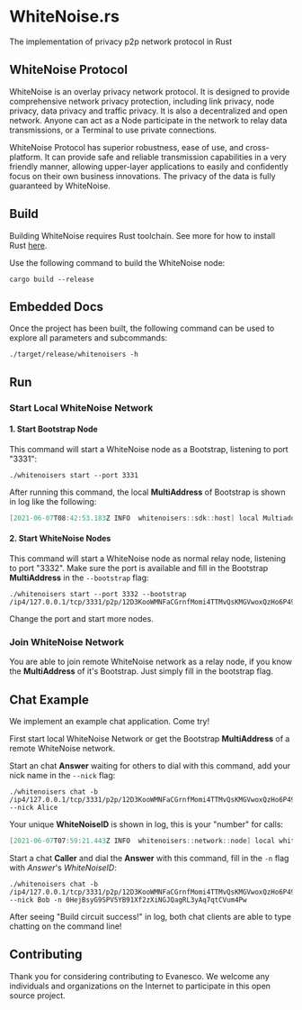 # WhiteNoise.rs

The implementation of privacy p2p network protocol in Rust

## WhiteNoise Protocol

WhiteNoise is an overlay privacy network protocol. It is designed to provide comprehensive network privacy protection,
including link privacy, node privacy, data privacy and traffic privacy. It is also a decentralized and open network.
Anyone can act as a Node participate in the network to relay data transmissions, or a Terminal to use private
connections.

WhiteNoise Protocol has superior robustness, ease of use, and cross-platform. It can provide safe and reliable
transmission capabilities in a very friendly manner, allowing upper-layer applications to easily and confidently focus
on their own business innovations. The privacy of the data is fully guaranteed by WhiteNoise.

## Build

Building WhiteNoise requires Rust toolchain. See more for how to install
Rust [here](https://www.rust-lang.org/tools/install).

Use the following command to build the WhiteNoise node:

```shell
cargo build --release
```

## Embedded Docs

Once the project has been built, the following command can be used to explore all parameters and subcommands:

```shell
./target/release/whitenoisers -h
```

## Run

### Start Local WhiteNoise Network

#### 1. Start Bootstrap Node

This command will start a WhiteNoise node as a Bootstrap, listening to port "3331":

```shell
./whitenoisers start --port 3331
```

After running this command, the local **MultiAddress** of Bootstrap is shown in log like the following:

```verilog
[2021-06-07T08:42:53.183Z INFO  whitenoisers::sdk::host] local Multiaddress: /ip4/127.0.0.1/tcp/3331/p2p/12D3KooWMNFaCGrnfMomi4TTMvQsKMGVwoxQzHo6P49ue6Fwq6zU
```

#### 2. Start WhiteNoise Nodes

This command will start a WhiteNoise node as normal relay node, listening to port "3332". Make sure the port is
available and fill in the Bootstrap **MultiAddress** in the `--bootstrap` flag:

```shell
./whitenoisers start --port 3332 --bootstrap /ip4/127.0.0.1/tcp/3331/p2p/12D3KooWMNFaCGrnfMomi4TTMvQsKMGVwoxQzHo6P49ue6Fwq6zU
```

Change the port and start more nodes.

### Join WhiteNoise Network

You are able to join remote WhiteNoise network as a relay node, if you know the **MultiAddress** of it's Bootstrap. Just
simply fill in the bootstrap flag.

## Chat Example

We implement an example chat application. Come try!

First start local WhiteNoise Network or get the Bootstrap **MultiAddress** of a remote WhiteNoise network.

Start an chat **Answer** waiting for others to dial with this command, add your nick name in the `--nick` flag:

```shell
./whitenoisers chat -b /ip4/127.0.0.1/tcp/3331/p2p/12D3KooWMNFaCGrnfMomi4TTMvQsKMGVwoxQzHo6P49ue6Fwq6zU --nick Alice
```

Your unique **WhiteNoiseID** is shown in log, this is your "number" for calls:

```verilog
[2021-06-07T07:59:21.443Z INFO  whitenoisers::network::node] local whitenoise id:0HejBsyG9SPV5YB91Xf2zXiNGJQagRL3yAq7qtCVum4Pw
```

Start a chat **Caller** and dial the **Answer** with this command, fill in the `-n` flag with *Answer*'s *WhiteNoiseID*:

```shell
./whitenoisers chat -b /ip4/127.0.0.1/tcp/3331/p2p/12D3KooWMNFaCGrnfMomi4TTMvQsKMGVwoxQzHo6P49ue6Fwq6zU --nick Bob -n 0HejBsyG9SPV5YB91Xf2zXiNGJQagRL3yAq7qtCVum4Pw
```

After seeing "Build circuit success!" in log, both chat clients are able to type chatting on the command line!

## Contributing

Thank you for considering contributing to Evanesco. We welcome any individuals and organizations on the Internet to
participate in this open source project.